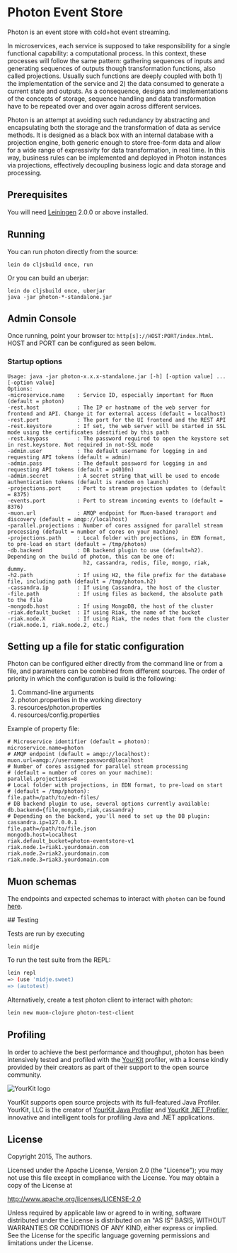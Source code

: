# Photon Event Store

Photon is an event store with cold+hot event streaming.

In microservices, each service is supposed to take responsibility for a single functional capability: a computational process. In this context, these processes will follow the same pattern: gathering sequences of inputs and generating sequences of outputs though transformation functions, also called projections. Usually such functions are deeply coupled with both 1) the implementation of the service and 2) the data consumed to generate a current state and outputs. As a consequence, designs and implementations of the concepts of storage, sequence handling and data transformation have to be repeated over and over again across different services.

Photon is an attempt at avoiding such redundancy by abstracting and encapsulating both the storage and the transformation of data as service methods. It is designed as a black box with an internal database with a projection engine, both generic enough to store free-form data and allow for a wide range of expressivity for data transformation, in real time. In this way, business rules can be implemented and deployed in Photon instances via projections, effectively decoupling business logic and data storage and processing.

## Prerequisites

You will need [Leiningen][] 2.0.0 or above installed.

[leiningen]: https://github.com/technomancy/leiningen

## Running

You can run photon directly from the source:

```
lein do cljsbuild once, run
```

Or you can build an uberjar:

```
lein do cljsbuild once, uberjar
java -jar photon-*-standalone.jar
```

## Admin Console

Once running, point your browser to: `http[s]://HOST:PORT/index.html`. HOST and PORT can be configured as seen below.

### Startup options

```
Usage: java -jar photon-x.x.x-standalone.jar [-h] [-option value] ... [-option value]
Options:
-microservice.name    : Service ID, especially important for Muon (default = photon)
-rest.host            : The IP or hostname of the web server for frontend and API. Change it for external access (default = localhost)
-rest.port            : The port for the UI frontend and the REST API
-rest.keystore        : If set, the web server will be started in SSL mode using the certificates identified by this path
-rest.keypass         : The password required to open the keystore set in rest.keystore. Not required in not-SSL mode
-admin.user           : The default username for logging in and requesting API tokens (default = admin)
-admin.pass           : The default password for logging in and requesting API tokens (default = p4010n)
-admin.secret         : A secret string that will be used to encode authentication tokens (default is random on launch)
-projections.port     : Port to stream projection updates to (default = 8375)
-events.port          : Port to stream incoming events to (default = 8376)
-muon.url             : AMQP endpoint for Muon-based transport and discovery (default = amqp://localhost)
-parallel.projections : Number of cores assigned for parallel stream processing (default = number of cores on your machine)
-projections.path     : Local folder with projections, in EDN format, to pre-load on start (default = /tmp/photon)
-db.backend           : DB backend plugin to use (default=h2). Depending on the build of photon, this can be one of:
                        h2, cassandra, redis, file, mongo, riak, dummy.
-h2.path              : If using H2, the file prefix for the database file, including path (default = /tmp/photon.h2)
-cassandra.ip         : If using Cassandra, the host of the cluster
-file.path            : If using files as backend, the absolute path to the file
-mongodb.host         : If using MongoDB, the host of the cluster
-riak.default_bucket  : If using Riak, the name of the bucket
-riak.node.X          : If using Riak, the nodes that form the cluster (riak.node.1, riak.node.2, etc.)
```

## Setting up a file for static configuration

Photon can be configured either directly from the command line or from a file, and parameters can be combined from different sources. The order of priority in which the configuration is build is the following:

1. Command-line arguments
2. photon.properties in the working directory
3. resources/photon.properties
4. resources/config.properties

Example of property file:

```
# Microservice identifier (default = photon):
microservice.name=photon
# AMQP endpoint (default = amqp://localhost):
muon.url=amqp://username:password@localhost
# Number of cores assigned for parallel stream processing
# (default = number of cores on your machine):
parallel.projections=8
# Local folder with projections, in EDN format, to pre-load on start
# (default = /tmp/photon):
file.path=/path/to/edn-files/
# DB backend plugin to use, several options currently available:
db.backend={file,mongodb,riak,cassandra}
# Depending on the backend, you'll need to set up the DB plugin:
cassandra.ip=127.0.0.1
file.path=/path/to/file.json
mongodb.host=localhost
riak.default_bucket=photon-eventstore-v1
riak.node.1=riak1.yourdomain.com
riak.node.2=riak2.yourdomain.com
riak.node.3=riak3.yourdomain.com
```

## Muon schemas

The endpoints and expected schemas to interact with `photon` can be found [here](docs/schemas.md).

## Testing

Tests are run by executing

```
lein midje
```

To run the test suite from the REPL:

```bash
lein repl
=> (use 'midje.sweet)
=> (autotest)
```

Alternatively, create a test photon client to interact with photon:

```bash
lein new muon-clojure photon-test-client
```

## Profiling

In order to achieve the best performance and thoughput, photon has been intensively tested and profiled with the [YourKit](https://www.yourkit.com) profiler, with a license kindly provided by their creators as part of their support to the open source community.

![YourKit logo](https://www.yourkit.com/images/yklogo.png)

YourKit supports open source projects with its full-featured Java Profiler.
YourKit, LLC is the creator of <a href="https://www.yourkit.com/java/profiler/index.jsp">YourKit Java Profiler</a>
and <a href="https://www.yourkit.com/.net/profiler/index.jsp">YourKit .NET Profiler</a>,
innovative and intelligent tools for profiling Java and .NET applications.

## License

Copyright 2015, The authors.

Licensed under the Apache License, Version 2.0 (the "License"); you may not use this file except in compliance with the License. You may obtain a copy of the License at

http://www.apache.org/licenses/LICENSE-2.0

Unless required by applicable law or agreed to in writing, software distributed under the License is distributed on an "AS IS" BASIS, WITHOUT WARRANTIES OR CONDITIONS OF ANY KIND, either express or implied. See the License for the specific language governing permissions and limitations under the License.
